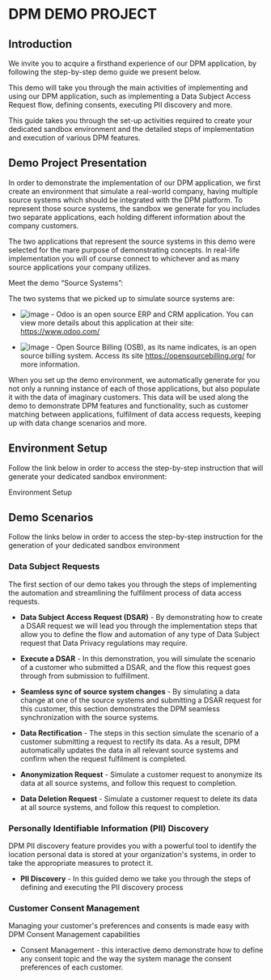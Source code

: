# DPM DEMO PROJECT 

## Introduction

We invite you to acquire a firsthand experience of our DPM application, by following the step-by-step demo guide we present below. 

This demo will take you through the main activities of implementing and using our DPM application, such as implementing a Data Subject Access Request flow, defining consents, executing PII discovery and more. 

This guide takes you through the set-up activities required to create your dedicated sandbox environment and the detailed steps of implementation and execution of various DPM features.

## Demo Project Presentation

In order to demonstrate the implementation of our DPM application, we first create an environment that simulate a real-world company, having multiple source systems which should be integrated with the DPM platform. To represent those source systems, the sandbox we generate for you includes two separate applications, each holding different information about the company customers. 

The two applications that represent the source systems in this demo were selected for the mare purpose of demonstrating concepts. In real-life implementation you will of course connect to whichever and as many source applications your company utilizes. 

Meet the demo “Source Systems”:

The two systems that we picked up to simulate source systems are:

- ![image](/articles/demo_project/DPM_Demo_Project/images/Odoo.PNG) - Odoo is an open source ERP and CRM application. You can view more details about this application at their site: https://www.odoo.com/

- ![image](/articles/demo_project/DPM_Demo_Project/images/opensourcebilling_icon.png) - Open Source Billing (OSB), as its name indicates, is an open source billing system. Access its site https://opensourcebilling.org/ for more information.


When you set up the demo environment, we automatically generate for you not only a running instance of each of those applications, but also populate it with the data of imaginary customers. This data will be used along the demo to demonstrate DPM features and functionality, such as customer matching between applications, fulfilment of data access requests, keeping up with data change scenarios and more.  

## Environment Setup 

Follow the link below in order to access the step-by-step instruction that will generate your dedicated sandbox environment:

Environment Setup 

## Demo Scenarios

Follow the links below in order to access the step-by-step instruction for the generation of  your dedicated sandbox environment

### Data Subject Requests

The first section of our demo takes you through the steps of implementing the automation and streamlining the fulfilment process of data access requests.

- **Data Subject Access Request (DSAR)** - By demonstrating how to create a DSAR request we will lead you through the implementation steps that allow you to define the flow and automation of any type of Data Subject request that Data Privacy regulations may require. 

- **Execute a DSAR** - In this demonstration, you will simulate the scenario of a customer who submitted a DSAR, and the flow this request goes through from submission to fulfillment. 

- **Seamless sync of source system changes** - By simulating a data change at one of the source systems and submitting a DSAR request for this customer, this section demonstrates the DPM seamless synchronization with the source systems.
- **Data Rectification** - The steps in this section simulate the scenario of  a customer submitting a request to rectify its data. As a result, DPM automatically updates the data in all relevant source systems and confirm when the request fulfilment is completed.
- **Anonymization Request** - Simulate a customer request to anonymize its data at all source systems, and follow this request to completion.
- **Data Deletion Request** -  Simulate a customer request to delete its data at all source systems, and follow this request to completion.

### Personally Identifiable Information (PII) Discovery

DPM PII discovery feature provides you with a powerful tool to identify the location personal data is stored at your organization's systems, in order to take the appropriate measures to protect it.

- **PII Discovery** - In this guided demo we take you through the steps of defining and executing the PII discovery process

### Customer Consent Management

Managing your customer's preferences and consents is made easy with DPM Consent Management capabilities

- Consent Management - this interactive demo demonstrate how to define any consent topic and the way the system manage the consent preferences of each customer. 

